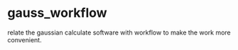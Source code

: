 # gauss_workflow
relate the gaussian calculate software with workflow to make the work more convenient.
